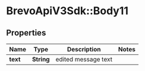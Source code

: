 # BrevoApiV3Sdk::Body11

## Properties
Name | Type | Description | Notes
------------ | ------------- | ------------- | -------------
**text** | **String** | edited message text | 



